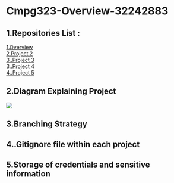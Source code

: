 # Cmpg323-Overview-32242883

## 1.Repositories List :

 <a href ="https://github.com/UliHuss10/Cmpg323-Overview-32242883.git"> 1.Overview    </a> <br>
 <a href ="https://github.com/UliHuss10/CMPG323-Project2-32242883.git"> 2.Project 2    </a> <br>
 <a href ="https://github.com/UliHuss10/CMPG323-Project3---32242883.git"> 3..Project 3    </a> <br>
 <a href ="https://github.com/UliHuss10/CMPG323-Project4---32242883.git"> 3..Project 4    </a> <br>
 <a href ="https://github.com/UliHuss10/CMPG323-Project-5---32242883.gitt"> 4..Project 5    </a>



## 2.Diagram Explaining Project

![](images/https://github.com/UliHuss10/Cmpg323-Overview-32242883/commit/86500e13c896b436bf116c8d6b4bf91cf3545b07#r81518695)

## 3.Branching Strategy


## 4..Gitignore file within each project


## 5.Storage of credentials and sensitive information
